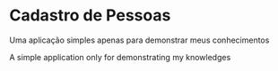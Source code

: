 # Cadastro de Pessoas

Uma aplicação simples apenas para demonstrar meus conhecimentos

A simple application only for demonstrating my knowledges
